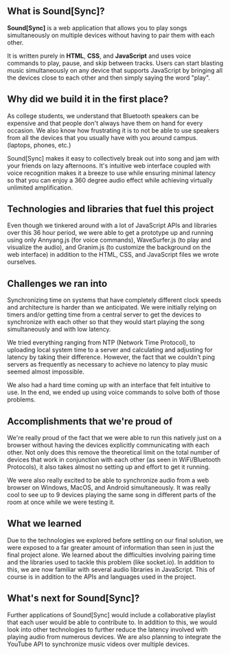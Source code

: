  ## What is Sound[Sync]?

**Sound[Sync]** is a web application that allows you to play songs simultaneously on multiple devices without having to pair them with each other. 

It is written purely in **HTML**, **CSS**, and **JavaScript** and uses voice commands to play, pause, and skip between tracks. Users can start blasting music simultaneously on any device that supports JavaScript by bringing all the devices close to each other and then simply saying the word "play".

## Why did we build it in the first place?

As college students, we understand that Bluetooth speakers can be expensive and that people don't always have them on hand for every occasion. We also know how frustrating it is to not be able to use speakers from all the devices that you usually have with you around campus. (laptops, phones, etc.)

Sound[Sync] makes it easy to collectively break out into song and jam with your friends on lazy afternoons. It's intuitive web interface coupled with voice recognition makes it a breeze to use while ensuring minimal latency so that you can enjoy a 360 degree audio effect while achieving virtually unlimited amplification.

## Technologies and libraries that fuel this project

Even though we tinkered around with a lot of JavaScript APIs and libraries over this 36 hour period, we were able to get a prototype up and running using only Annyang.js (for voice commands), WaveSurfer.js (to play and visualize the audio), and Granim.js (to customize the background on the web interface) in addition to the HTML, CSS, and JavaScript files we wrote ourselves.

## Challenges we ran into

Synchronizing time on systems that have completely different clock speeds and architecture is harder than we anticipated. We were initially relying on timers and/or getting time from a central server to get the devices to synchronize with each other so that they would start playing the song simultaneously and with low latency. 

We tried everything ranging from NTP (Network Time Protocol), to uploading local system time to a server and calculating and adjusting for latency by taking their difference. However, the fact that we couldn't ping servers as frequently as necessary to achieve no latency to play music seemed almost impossible. 

We also had a hard time coming up with an interface that felt intuitive to use. In the end, we ended up using voice commands to solve both of those problems.

## Accomplishments that we're proud of

We're really proud of the fact that we were able to run this natively just on a browser without having the devices explicitly communicating with each other. Not only does this remove the theoretical limit on the total number of devices that work in conjunction with each other (as seen in WiFi/Bluetooth Protocols), it also takes almost no setting up and effort to get it running. 

We were also really excited to be able to synchronize audio from a web browser on Windows, MacOS, and Android simultaneously. It was really cool to see up to 9 devices playing the same song in different parts of the room at once while we were testing it.

## What we learned

Due to the technologies we explored before settling on our final solution, we were exposed to a far greater amount of information than seen in just the final project alone. We learned about the difficulties involving pairing time and the libraries used to tackle this problem (like socket.io). In addition to this, we are now familiar with several audio libraries in JavaScript. This of course is in addition to the APIs and languages used in the project.

## What's next for Sound[Sync]?

Further applications of Sound[Sync] would include a collaborative playlist that each user would be able to contribute to. In addition to this, we would look into other technologies to further reduce the latency involved with playing audio from numerous devices. We are also planning to integrate the YouTube API to synchronize music videos over multiple devices.
